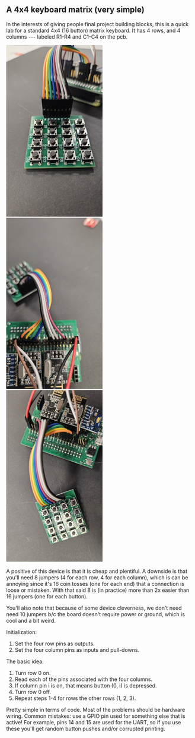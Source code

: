 ## A 4x4 keyboard matrix (very simple)

In the interests of giving people final project building blocks, this
is a quick lab for a standard 4x4 (16 button) matrix keyboard.  It has
4 rows, and 4 columns --- labeled R1-R4 and C1-C4 on the pcb.


<p float="left">
  <img src="images/keyboard.jpg" width="260" />
  <img src="images/keyboard-top.jpg" width="260" />
  <img src="images/keyboard-side.jpg" width="260" />
</p>


A positive of this device is that it is cheap and plentiful.  A downside
is that you'll need 8 jumpers (4 for each row, 4 for each column),
which is can be annoying since it's 16 coin tosses (one for each end)
that a connection is loose or mistaken.  With that said 8 is (in practice)
more than 2x easier than 16 jumpers (one for each button).

You'll also note that because of some device cleverness, we don't need
need 10 jumpers b/c the board doesn't require power or ground, which is
cool and a bit weird.

Initialization:
  1. Set the four row pins as outputs.
  2. Set the four column pins as inputs and pull-downs.

The basic idea: 
  1. Turn row 0 on.
  2. Read each of the pins associated with the four columns.
  3. If column pin i is on, that means button (0, i) is depressed.
  4. Turn row 0 off.
  5. Repeat steps 1-4 for rows the other rows (1, 2, 3).

Pretty simple in terms of code.  Most of the problems should be hardware
wiring.  Common mistakes: use a GPIO pin used for something else that
is active!   For example, pins 14 and 15 are used for the UART, so if
you use these you'll get random button pushes and/or corrupted printing.
